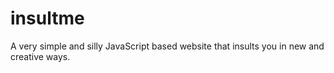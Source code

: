 insultme
========

A very simple and silly JavaScript based website that insults you in new and creative ways. 
